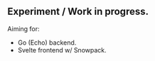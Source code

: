## Experiment / Work in progress.

Aiming for:

- Go (Echo) backend.
- Svelte frontend w/ Snowpack.
